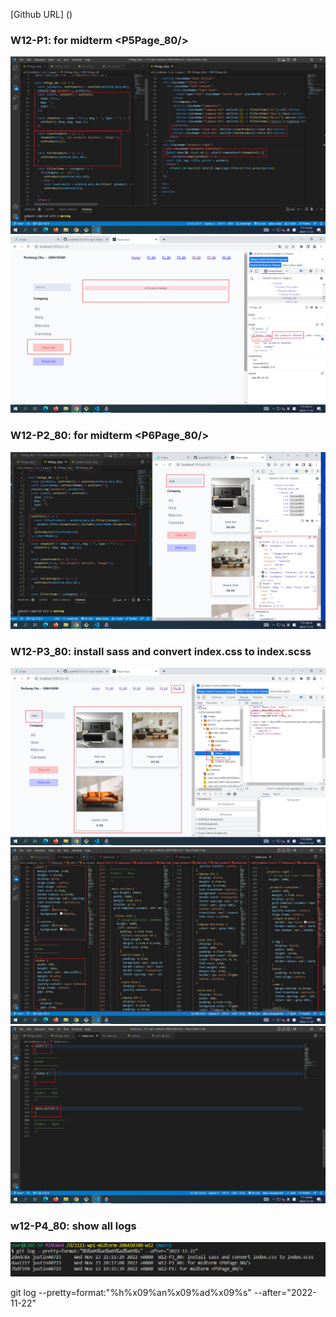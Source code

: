 [Github URL] ()

### W12-P1: for midterm <P5Page_80/>

![](w12-p1-1.png)
![](w12-p1-2.png)


### W12-P2_80: for midterm <P6Page_80/>

![](w12-p2.png)

### W12-P3_80: install sass and convert index.css to index.scss 

![](w12-p3-1.png)
![](w12-p3-2.png)
![](w12-p3-3.png)

### w12-P4_80: show all logs

![](w12-p4.png)

git log --pretty=format:"%h%x09%an%x09%ad%x09%s" --after="2022-11-22"
